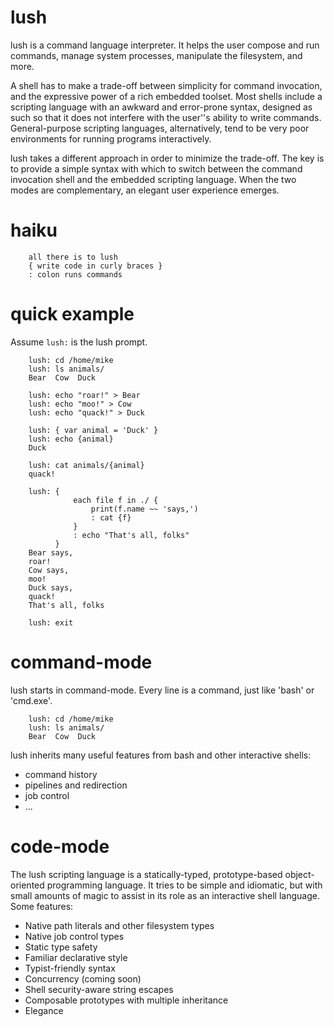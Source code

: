 lush
====

lush is a command language interpreter.  It helps the user compose and run commands, manage system processes, manipulate the filesystem, and more.

A shell has to make a trade-off between simplicity for command invocation, and the expressive power of a rich embedded toolset.  Most shells include a scripting language with an awkward and error-prone syntax, designed as such so that it does not interfere with the user''s ability to write commands.  General-purpose scripting languages, alternatively, tend to be very poor environments for running programs interactively.

lush takes a different approach in order to minimize the trade-off.  The key is to provide a simple syntax with which to switch between the command invocation shell and the embedded scripting language.  When the two modes are complementary, an elegant user experience emerges.

haiku
=====

        all there is to lush
        { write code in curly braces }
        : colon runs commands


quick example
=============
Assume `lush:` is the lush prompt.

        lush: cd /home/mike
        lush: ls animals/
        Bear  Cow  Duck

        lush: echo "roar!" > Bear
        lush: echo "moo!" > Cow
        lush: echo "quack!" > Duck

        lush: { var animal = 'Duck' }
        lush: echo {animal}
        Duck

        lush: cat animals/{animal}
        quack!

        lush: {
                  each file f in ./ {
                      print(f.name ~~ 'says,')
                      : cat {f}
                  }
                  : echo "That's all, folks"
              }
        Bear says,
        roar!
        Cow says,
        moo!
        Duck says,
        quack!
        That's all, folks

        lush: exit

command-mode
============

lush starts in command-mode.  Every line is a command, just like 'bash' or
'cmd.exe'.

        lush: cd /home/mike
        lush: ls animals/
        Bear  Cow  Duck

lush inherits many useful features from bash and other interactive shells:

 - command history
 - pipelines and redirection
 - job control
 - ...

code-mode
=========

The lush scripting language is a statically-typed, prototype-based
object-oriented programming language.  It tries to be simple and idiomatic, but
with small amounts of magic to assist in its role as an interactive shell
language.  Some features:

 - Native path literals and other filesystem types
 - Native job control types
 - Static type safety
 - Familiar declarative style
 - Typist-friendly syntax
 - Concurrency (coming soon)
 - Shell security-aware string escapes
 - Composable prototypes with multiple inheritance
 - Elegance


